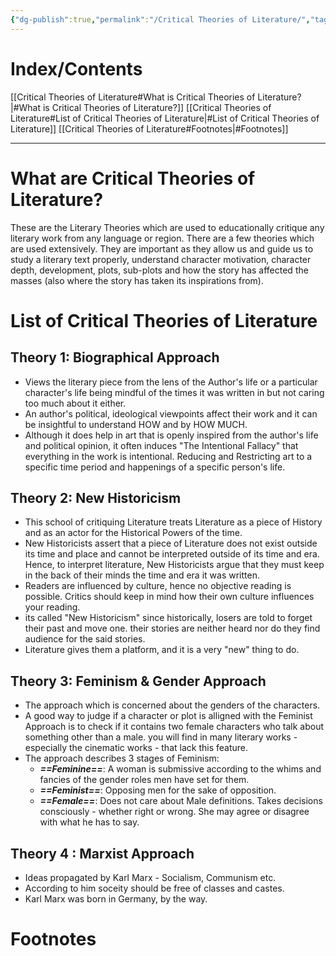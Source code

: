 ```yaml
---
{"dg-publish":true,"permalink":"/Critical Theories of Literature/","tags":["Literature","Academics"]}
---
```


# Index/Contents
[[Critical Theories of Literature#What is Critical Theories of Literature?\|#What is Critical Theories of Literature?]]
[[Critical Theories of Literature#List of Critical Theories of Literature\|#List of Critical Theories of Literature]]
[[Critical Theories of Literature#Footnotes\|#Footnotes]]

-----
# What are Critical Theories of Literature?
These are the Literary Theories which are used to educationally critique any literary work from any language or region. There are a few theories which are used extensively.
They are important as they allow us and guide us to study a literary text properly, understand character motivation, character depth, development, plots, sub-plots and how the story has affected the masses (also where the story has taken its inspirations from).
# List of Critical Theories of Literature
## Theory 1: Biographical Approach
- Views the literary piece from the lens of the Author's life or a particular character's life being mindful of the times it was written in but not caring too much about it either.
- An author's political, ideological viewpoints affect their work and it can be insightful to understand HOW and by HOW MUCH.
- Although it does help in art that is openly inspired from the author's life and political opinion, it often induces "The Intentional Fallacy" that everything in the work is intentional. Reducing and Restricting art to a specific time period and happenings of a specific person's life.
## Theory 2: New Historicism
- This school of critiquing Literature treats Literature as a piece of History and as an actor for the Historical Powers of the time.
- New Historicists assert that a piece of Literature does not exist outside its time and place and cannot be interpreted outside of its time and era. Hence, to interpret literature, New Historicists argue that they must keep in the back of their minds the time and era it was written.
- Readers are influenced by culture, hence no objective reading is possible. Critics should keep in mind how their own culture influences your reading.
- its called "New Historicism" since historically, losers are told to forget their past and move one. their stories are neither heard nor do they find audience for the said stories.
- Literature gives them a platform, and it is a very "new" thing to do.
## Theory 3: Feminism & Gender Approach
- The approach which is concerned about the genders of the characters.
- A good way to judge if a character or plot is alligned with the Feminist Approach is to check if it contains two female characters who talk about something other than a male. you will find in many literary works - especially the cinematic works - that lack this feature.
- The approach describes 3 stages of Feminism:
	- ***==Feminine==***: A woman is submissive according to the whims and fancies of the gender roles men have set for them.
	- ***==Feminist==***: Opposing men for the sake of opposition.
	- ***==Female==***: Does not care about Male definitions. Takes decisions consciously - whether right or wrong. She may agree or disagree with what he has to say.
## Theory 4 : Marxist Approach
- Ideas propagated by Karl Marx - Socialism, Communism etc.
- According to him soceity should be free of classes and castes.
- Karl Marx was born in Germany, by the way.


# Footnotes


